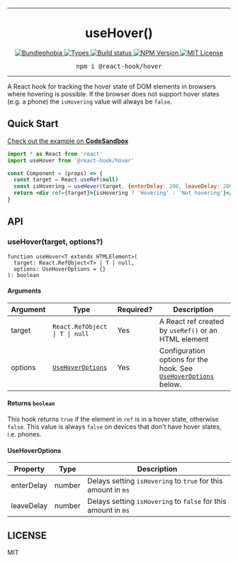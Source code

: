 <hr>
<div align="center">
  <h1 align="center">
    useHover()
  </h1>
</div>

<p align="center">
  <a href="https://bundlephobia.com/result?p=@react-hook/hover">
    <img alt="Bundlephobia" src="https://img.shields.io/bundlephobia/minzip/@react-hook/hover?style=for-the-badge&labelColor=24292e">
  </a>
  <a aria-label="Types" href="https://www.npmjs.com/package/@react-hook/hover">
    <img alt="Types" src="https://img.shields.io/npm/types/@react-hook/hover?style=for-the-badge&labelColor=24292e">
  </a>
  <a aria-label="Build status" href="https://travis-ci.com/jaredLunde/react-hook">
    <img alt="Build status" src="https://img.shields.io/travis/com/jaredLunde/react-hook?style=for-the-badge&labelColor=24292e">
  </a>
  <a aria-label="NPM version" href="https://www.npmjs.com/package/@react-hook/hover">
    <img alt="NPM Version" src="https://img.shields.io/npm/v/@react-hook/hover?style=for-the-badge&labelColor=24292e">
  </a>
  <a aria-label="License" href="https://jaredlunde.mit-license.org/">
    <img alt="MIT License" src="https://img.shields.io/npm/l/@react-hook/hover?style=for-the-badge&labelColor=24292e">
  </a>
</p>

<pre align="center">npm i @react-hook/hover</pre>
<hr>

A React hook for tracking the hover state of DOM elements in browsers
where hovering is possible. If the browser does not support hover states
(e.g. a phone) the `isHovering` value will always be `false`.

## Quick Start

[Check out the example on **CodeSandbox**](https://codesandbox.io/s/react-hookhover-example-oohtc)

```jsx harmony
import * as React from 'react'
import useHover from '@react-hook/hover'

const Component = (props) => {
  const target = React.useRef(null)
  const isHovering = useHover(target, {enterDelay: 200, leaveDelay: 200})
  return <div ref={target}>{isHovering ? 'Hovering' : 'Not hovering'}</div>
}
```

## API

### useHover(target, options?)

```tsx
function useHover<T extends HTMLElement>(
  target: React.RefObject<T> | T | null,
  options: UseHoverOptions = {}
): boolean
```

#### Arguments

| Argument | Type                                                 | Required? | Description                                                                          |
| -------- | ---------------------------------------------------- | --------- | ------------------------------------------------------------------------------------ |
| target   | <code>React.RefObject<T> &#124; T &#124; null</code> | Yes       | A React ref created by `useRef()` or an HTML element                                 |
| options  | [`UseHoverOptions`](#usehoveroptions)                | Yes       | Configuration options for the hook. See [`UseHoverOptions`](#usehoveroptions) below. |

#### Returns `boolean`

This hook returns `true` if the element in `ref` is in a hover state, otherwise `false`. This value
is always `false` on devices that don't have hover states, i.e. phones.

#### UseHoverOptions

| Property   | Type   | Description                                                    |
| ---------- | ------ | -------------------------------------------------------------- |
| enterDelay | number | Delays setting `isHovering` to `true` for this amount in `ms`  |
| leaveDelay | number | Delays setting `isHovering` to `false` for this amount in `ms` |

## LICENSE

MIT
